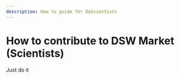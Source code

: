 ```yaml
---
description: How to guide for DeScientists
---
```


# How to contribute to DSW Market (Scientists)

Just do it
